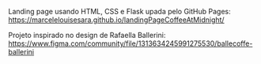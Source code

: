 Landing page usando HTML, CSS e Flask upada pelo GitHub Pages: https://marcelelouisesara.github.io/landingPageCoffeeAtMidnight/

Projeto inspirado no design de Rafaella Ballerini: https://www.figma.com/community/file/1313634245991275530/ballecoffe-ballerini

